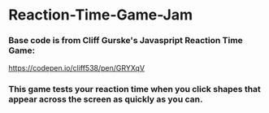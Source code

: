 # Reaction-Time-Game-Jam

### Base code is from Cliff Gurske's Javaspript Reaction Time Game:
https://codepen.io/cliff538/pen/GRYXqV

### This game tests your reaction time when you click shapes that appear across the screen as quickly as you can.
